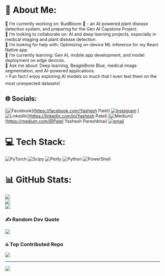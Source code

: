 # 💫 About Me:
🔭 I’m currently working on: BudBloom 🌱 - an AI-powered plant disease detection system, and preparing for the Gen AI Capstone Project.<br>👥 I’m looking to collaborate on: AI and deep learning projects, especially in medical imaging and plant disease detection.<br>🤝 I’m looking for help with: Optimizing on-device ML inference for my React Native app.<br>🌱 I’m currently learning: Gen AI, mobile app development, and model deployment on edge devices.<br>💬 Ask me about: Deep learning, BeagleBone Blue, medical image segmentation, and AI-powered applications.<br>⚡ Fun fact:I enjoy exploring AI models so much that I even test them on the most unexpected datasets!


## 🌐 Socials:
[![Facebook](https://img.shields.io/badge/Facebook-%231877F2.svg?logo=Facebook&logoColor=white)](https://facebook.com/Yashesh Patel) [![Instagram](https://img.shields.io/badge/Instagram-%23E4405F.svg?logo=Instagram&logoColor=white)](https://instagram.com/yash___45) [![LinkedIn](https://img.shields.io/badge/LinkedIn-%230077B5.svg?logo=linkedin&logoColor=white)](https://linkedin.com/in/Yashesh Patel) [![Medium](https://img.shields.io/badge/Medium-12100E?logo=medium&logoColor=white)](https://medium.com/@Patel Yashesh Pareshbhai) [![email](https://img.shields.io/badge/Email-D14836?logo=gmail&logoColor=white)](mailto:patelyashesh26@gmail.com) 

# 💻 Tech Stack:
![PyTorch](https://img.shields.io/badge/PyTorch-%23EE4C2C.svg?style=for-the-badge&logo=PyTorch&logoColor=white) ![Scipy](https://img.shields.io/badge/SciPy-%230C55A5.svg?style=for-the-badge&logo=scipy&logoColor=%white) ![Plotly](https://img.shields.io/badge/Plotly-%233F4F75.svg?style=for-the-badge&logo=plotly&logoColor=white) ![Python](https://img.shields.io/badge/python-3670A0?style=for-the-badge&logo=python&logoColor=ffdd54) ![PowerShell](https://img.shields.io/badge/PowerShell-%235391FE.svg?style=for-the-badge&logo=powershell&logoColor=white)
# 📊 GitHub Stats:
![](https://github-readme-stats.vercel.app/api?username=yashesh-patel&theme=dark&hide_border=false&include_all_commits=false&count_private=false)<br/>
![](https://nirzak-streak-stats.vercel.app/?user=yashesh-patel&theme=dark&hide_border=false)<br/>
![](https://github-readme-stats.vercel.app/api/top-langs/?username=yashesh-patel&theme=dark&hide_border=false&include_all_commits=false&count_private=false&layout=compact)

### ✍️ Random Dev Quote
![](https://quotes-github-readme.vercel.app/api?type=horizontal&theme=radical)

### 🔝 Top Contributed Repo
![](https://github-contributor-stats.vercel.app/api?username=yashesh-patel&limit=5&theme=dark&combine_all_yearly_contributions=true)

---
[![](https://visitcount.itsvg.in/api?id=yashesh-patel&icon=0&color=0)](https://visitcount.itsvg.in)
